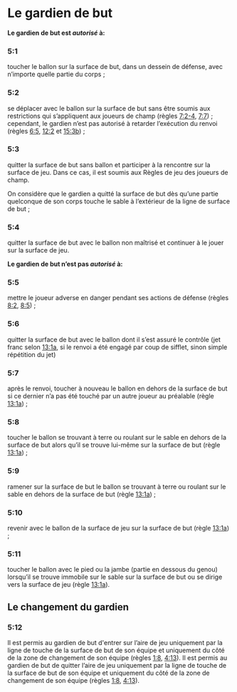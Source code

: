 # Le gardien de but 

**Le gardien de but est *autorisé* à:** 

### 5:1  
toucher le ballon sur la surface de but, dans un dessein de défense, avec n’importe quelle partie du corps ; 

### 5:2
se déplacer avec le ballon sur la surface de but sans être soumis aux restrictions qui s’appliquent aux joueurs de champ (règles [7:2-4](#7:2), [7:7](#7:7)) ; cependant, le gardien n’est pas autorisé à retarder l’exécution du renvoi (règles [6:5](#6:5), [12:2](#12:2) et [15:3b](#15:3)) ;

### 5:3
quitter la surface de but sans ballon et participer à la rencontre sur la surface de jeu. Dans ce cas, il est soumis aux Règles de jeu des joueurs de champ. 

On considère que le gardien a quitté la surface de but dès qu’une partie quelconque de son corps touche le sable à l’extérieur de la ligne de surface de but ; 

### 5:4
quitter la surface de but avec le ballon non maîtrisé et continuer à le jouer sur la surface de jeu.

**Le gardien de but n’est pas *autorisé* à:** 

### 5:5
mettre le joueur adverse en danger pendant ses actions de défense (règles [8:2](#8:2), [8:5](#8:5)) ;

### 5:6
quitter la surface de but avec le ballon dont il s’est assuré le contrôle (jet franc selon [13:1a](#13:1), si le renvoi a été engagé par coup de sifflet, sinon simple répétition du jet) 

### 5:7
après le renvoi, toucher à nouveau le ballon en dehors de la surface de but si ce dernier n’a pas été touché par un autre joueur au préalable (règle [13:1a](#13:1)) ; 

### 5:8
toucher le ballon se trouvant à terre ou roulant sur le sable en dehors de la surface de but alors qu’il se trouve lui-même sur la surface de but (règle [13:1a](#13:1)) ; 

### 5:9
ramener sur la surface de but le ballon se trouvant à terre ou roulant sur le sable en dehors de la surface de but (règle [13:1a](#13:1)) ; 

### 5:10
revenir avec le ballon de la surface de jeu sur la surface de but (règle [13:1a](#13:1)) ; 

### 5:11
toucher le ballon avec le pied ou la jambe (partie en dessous du genou) lorsqu’il se trouve immobile sur le sable sur la surface de but ou se dirige vers la surface de jeu (règle [13:1a](#13:1)).

## Le changement du gardien

### 5:12
Il est permis au gardien de but d'entrer sur l’aire de jeu uniquement par la ligne de touche de la surface de but de son équipe et uniquement du côté de la zone de changement de son équipe (règles [1:8](#1:8), [4:13](#4:13)). Il est permis au gardien de but de quitter l’aire de jeu uniquement par la ligne de touche de la surface de but de son équipe et uniquement du côté de la zone de changement de son équipe (règles [1:8](#1:8), [4:13](#4:13)).
